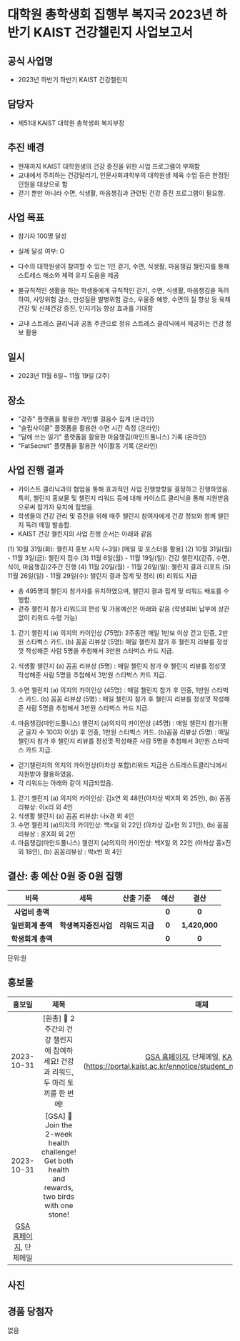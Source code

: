 대학원 총학생회 집행부 복지국 2023년 하반기 KAIST 건강챌린지 사업보고서
===

## 공식 사업명
- 2023년 하반기 하반기 KAIST 건강챌린지

## 담당자
- 제51대 KAIST 대학원 총학생회 복지부장

## 추진 배경
- 현재까지 KAIST 대학원생의 건강 증진을 위한 사업 프로그램이 부재함 
- 교내에서 주최하는 건강달리기, 인문사회과학부의 대학원생 체육 수업 등은 한정된 인원을 대상으로 함
- 걷기 뿐만 아니라 수면, 식생활, 마음챙김과 관련된 건강 증진 프로그램이 필요함. 

## 사업 목표
- 참가자 100명 달성
- 실제 달성 여부: O

- 다수의 대학원생이 참여할 수 있는 1인 걷기, 수면, 식생활, 마음챙김 챌린지를 통해 스트레스 해소와 체력 유지 도움을 제공
- 불규칙적인 생활을 하는 학생들에게 규칙적인 걷기, 수면, 식생활, 마음챙김을 독려하여, 사망위험 감소, 만성질환 발병위험 감소, 우울증 예방, 수면의 질 향상 등 육체건강 및 신체건강 증진, 인지기능 향상 효과를 기대함
- 교내 스트레스 클리닉과 공동 주관으로 정유 스트레스 클리닉에서 제공하는 건강 정보 활용


## 일시
- 2023년 11월 6일~ 11월 19일 (2주)

## 장소
- "걷쥬" 플랫폼을 활용한 개인별 걸음수 집계 (온라인)
- "슬립사이클" 플랫폼을 활용한 수면 시간 측정 (온라인)
- "달에 쓰는 일기" 플랫폼을 활용한 마음챙김(마인드풀니스) 기록 (온라인)
- "FatSecret" 플랫폼을 활용한 식이활동 기록 (온라인)

## 사업 진행 결과
- 카이스트 클리닉과의 협업을 통해 효과적인 사업 진행방향을 결정하고 진행하였음. 특히, 챌린지 홍보물 및 챌린지 리워드 등에 대해 카이스트 클리닉을 통해 지원받음으로써 참가자 유치에 힘썼음.
- 학생들의 건강 관리 및 증진을 위해 매주 챌린지 참여자에게 건강 정보와 함께 챌린지 독려 메일 발송함.
- KAIST 건강 챌린지의 사업 진행 순서는 아래와 같음

(1) 10월 31일(화): 챌린지 홍보 시작 (~3일) [메일 및 포스터를 활용]
(2) 10월 31일(월) - 11월 3일(금): 챌린지 접수
(3) 11월 6일(월) - 11월 19일(일): 건강 챌린지(걷쥬, 수면, 식이, 마음챙김)2주간 진행
(4) 11월 20일(월) - 11월 26일(일): 챌린지 결과 리포트
(5) 11월 26일(일) - 11월 29일(수): 챌린지 결과 집계 및 정리
(6) 리워드 지급


- 총 495명의 챌린지 참가자를 유치하였으며, 챌린지 결과 집계 및 리워드 배포를 수행함.
- 걷쥬 챌린지 참가 리워드의 편성 및 가용예산은 아래와 같음 (학생회비 납부에 상관없이 리워드 수령 가능)

1. 걷기 챌린지
(a) 의지의 카이인상 (75명): 2주동안 매일 1만보 이상 걷고 인증, 2만원 스타벅스 카드.
(b) 꼼꼼 리뷰상 (5명): 매일 챌린지 참가 후 챌린지 리뷰를 정성껏 작성해준 사람 5명을 추첨해서 3만원 스타벅스 카드 지급.

2. 식생활 챌린지
(a) 꼼꼼 리뷰상 (5명) : 매일 챌린지 참가 후 챌린지 리뷰를 정성껏 작성해준 사람 5명을 추첨해서 3만원 스타벅스 카드 지급.

3. 수면 챌린지
(a) 의지의 카이인상 (45명) : 매일 챌린지 참가 후 인증, 1만원 스타벅스 카드.
(b) 꼼꼼 리뷰상 (5명) : 매일 챌린지 참가 후 챌린지 리뷰를 정성껏 작성해준 사람 5명을 추첨해서 3만원 스타벅스 카드 지급.

4. 마음챙김(마인드풀니스) 챌린지
(a)의지의 카이인상 (45명) : 매일 챌린지 참가(평균 글자 수 100자 이상) 후 인증, 1만원 스타벅스 카드.
(b)꼼꼼 리뷰상 (5명) : 매일 챌린지 참가 후 챌린지 리뷰를 정성껏 작성해준 사람 5명을 추첨해서 3만원 스타벅스 카드 지급. 

- 걷기챌린지의 의지의 카이인상(아차상 포함)리워드 지급은 스트레스트클리닉에서 지원받아 활용하였음.
- 각 리워드는 아래와 같이 지급되었음. 

1. 걷기 챌린지
(a) 의지의 카이인상: 김x연 외 48인(아차상 박X희 외 25인), (b) 꼼꼼 리뷰상: 이x리 외 4인
2. 식생활 챌린지
(a) 꼼꼼 리뷰상: 나x경 외 4인
3. 수면 챌린지
(a)의지의 카이인상: 백x일 외 22인 (아차상 김x현 외 21인), (b) 꼼꼼리뷰상 : 윤X희 외 2인
4. 마음챙김(마인드풀니스) 챌린지
(a)의지의 카이인상: 백X일 외 22인 (아차상 홍x진 외 18인), (b) 꼼꼼리뷰상 : 박x빈 외 4인



## 결산: 총 예산 0원 중 0원 집행

|  **비목** |   **세목**   | **산출 기준** | **예산** | **결산** |
|:----------:|:------------:|:--------:|:--------:|:--------:|
|   **사업비 총액**  |        |        | **0** | **0** |
|   **일반회계 총액**  | **학생복지증진사업** | **리워드 지급** | **0** | **1,420,000** |
|   **학생회계 총액**  |         |       |**0** | **0** |

단위:원 



## 홍보물

|  **홍보일** |   **제목**   | **매체** |
|:----------:|:------------:|:--------:|
|2023-10-31|[원총] 💪 2주간의 건강 챌린지에 참여하세요! 건강과 리워드, 두 마리 토끼를 한 번에!|[GSA 홈페이지](https://gsa.kaist.ac.kr/notice/232189?page=3), 단체메일, [KAIST 포탈](https://portal.kaist.ac.kr/ennotice/student_notice/11698736669231) (https://portal.kaist.ac.kr/ennotice/student_notice/11698999246936)|
|2023-10-31|[GSA] 💪 Join the 2-week health challenge! Get both health and rewards, two birds with one stone!
|[GSA 홈페이지](https://gsa.kaist.ac.kr/notice/232194?page=2), 단체메일|

## 사진


## 경품 당첨자
없음
